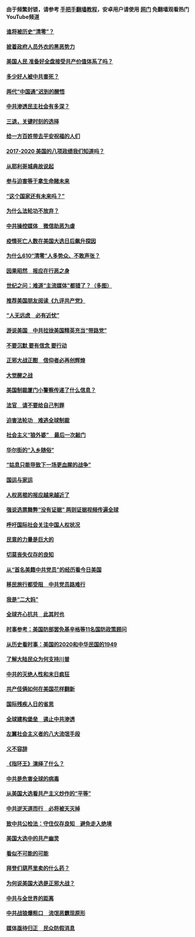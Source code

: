 #### 由于频繁封锁，请参考 [手把手翻墙教程](https://github.com/gfw-breaker/guides/wiki/)，安卓用户请使用 [网门](https://github.com/gfw-breaker/nogfw/blob/master/dl.md?t=01241900) 免翻墙观看热门YouTube频道 

#### [谁将被历史“清零”？](../pages/73/417485.md?t=01241900) 

#### [披着政府人员外衣的黑恶势力](../pages/73/417442.md?t=01241900) 

#### [美国人民 准备好全盘接受共产价值体系了吗？](../pages/73/417491.md?t=01241900) 

#### [多少好人被中共害死？](../pages/73/417144.md?t=01241900) 

#### [两代“中国通”迟到的醒悟](../pages/73/417064.md?t=01241900) 

#### [中共渗透民主社会有多深？](../pages/73/417063.md?t=01241900) 

#### [三退，关键时刻的选择](../pages/73/416969.md?t=01241900) 

#### [给一方百姓带去平安祝福的人们](../pages/73/416941.md?t=01241900) 

#### [2017-2020  美国的八项政绩我们知道吗？](../pages/73/416968.md?t=01241900) 

#### [从耶利哥城典故说起](../pages/73/416892.md?t=01241900) 

#### [参与迫害等于拿生命赌未来](../pages/73/416856.md?t=01241900) 

#### [“这个国家还有未来吗？”](../pages/73/416852.md?t=01241900) 

#### [为什么法轮功不放弃？](../pages/73/416864.md?t=01241900) 

#### [中共操控媒体　微信助恶为虐](../pages/73/416724.md?t=01241900) 

#### [疫情死亡人数在美国大选日后飙升探因](../pages/73/416606.md?t=01241900) 

#### [为什么610“清零”人多势众、不敢声张？](../pages/73/416632.md?t=01241900) 

#### [因果昭然　报应在行恶之身](../pages/73/416582.md?t=01241900) 

#### [世纪之问：难道“主流媒体”都错了？（多图）](../pages/73/416571.md?t=01241900) 

#### [推荐美国朋友阅读《九评共产党》](../pages/73/416510.md?t=01241900) 

#### [“人无远虑　必有近忧”](../pages/73/416513.md?t=01241900) 

#### [游说美国　中共拉拢美国精英充当“带路党”](../pages/73/416529.md?t=01241900) 

#### [不要沉默 要有信念 要行动](../pages/73/416457.md?t=01241900) 

#### [正邪大战正酣　信仰者必再创辉煌](../pages/73/416433.md?t=01241900) 

#### [大觉醒之战](../pages/73/416456.md?t=01241900) 

#### [美国制裁厦门小警察传递了什么信息？](../pages/73/416432.md?t=01241900) 

#### [法官　请不要给自己判罪](../pages/73/416379.md?t=01241900) 

#### [迫害法轮功　难逃全球制裁](../pages/73/416380.md?t=01241900) 

#### [社会主义“狼外婆”　最后一次敲门](../pages/73/416394.md?t=01241900) 

#### [华尔街的“入乡随俗”](../pages/73/416395.md?t=01241900) 

#### [“姑息只能导致下一场更血腥的战争”](../pages/73/416223.md?t=01241900) 

#### [国运与家运](../pages/73/416224.md?t=01241900) 

#### [人权恶棍的报应越来越近了](../pages/73/416276.md?t=01241900) 

#### [强说选票舞弊“没有证据” 两则证据视频传遍全球](../pages/73/416227.md?t=01241900) 

#### [呼吁国际社会关注中国人权状况](../pages/73/416135.md?t=01241900) 

#### [民意的力量是巨大的](../pages/73/416222.md?t=01241900) 

#### [切莫丧失仅存的良知](../pages/73/416134.md?t=01241900) 

#### [从“首名美籍中共党员”的经历看今日美国](../pages/73/416114.md?t=01241900) 

#### [移民旅行都受阻　中共党员路难行](../pages/73/416033.md?t=01241900) 

#### [我是“二大妈”](../pages/73/415529.md?t=01241900) 

#### [全球齐心抗共　此其时也](../pages/73/415989.md?t=01241900) 

#### [时事参考：美国防部罢免基辛格等11名国防政策顾问](../pages/73/415970.md?t=01241900) 

#### [从历史看时事：美国的2020和中华民国的1949](../pages/73/415949.md?t=01241900) 

#### [了解大陆民众为何支持川普](../pages/73/415950.md?t=01241900) 

#### [中共的灭绝人性和末日疯狂](../pages/73/415944.md?t=01241900) 

#### [共产伎俩如何在美国花样翻新](../pages/73/415908.md?t=01241900) 

#### [国际残疾人日的省思](../pages/73/415849.md?t=01241900) 

#### [全球建构堡垒　遏止中共渗透](../pages/73/415850.md?t=01241900) 

#### [左翼社会主义者的八大流氓手段](../pages/73/415802.md?t=01241900) 

#### [义不容辞](../pages/73/415807.md?t=01241900) 

#### [《指环王》演绎了什么？](../pages/73/415739.md?t=01241900) 

#### [中共是危害全球的病毒](../pages/73/415569.md?t=01241900) 

#### [从美国大选看共产主义炒作的“平等”](../pages/73/415654.md?t=01241900) 

#### [中共逆天道而行　必将被天灭掉](../pages/73/415626.md?t=01241900) 

#### [致中共公检法：守住仅存良知　避免走入绝境](../pages/73/415627.md?t=01241900) 

#### [美国大选中的共产幽灵](../pages/73/415618.md?t=01241900) 

#### [看似不可能的可能](../pages/73/415619.md?t=01241900) 

#### [拜登们葫芦里卖的什么药？](../pages/73/415531.md?t=01241900) 

#### [为何说美国大选是正邪大战？](../pages/73/415530.md?t=01241900) 

#### [中共与全世界的距离](../pages/73/415435.md?t=01241900) 

#### [中共战狼爆粗口　流氓恶霸现原形](../pages/73/415426.md?t=01241900) 

#### [媒体亟待归正　民众防假消息](../pages/73/415402.md?t=01241900) 

